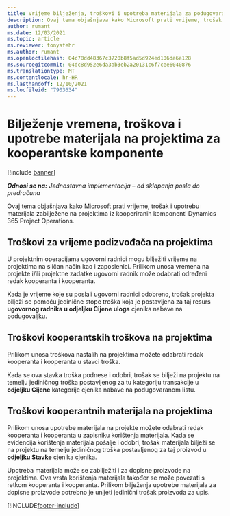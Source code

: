 ```yaml
---
title: Vrijeme bilježenja, troškovi i upotreba materijala za podugovarale komponente
description: Ovaj tema objašnjava kako Microsoft prati vrijeme, trošak i upotrebu materijala zabilježene na projektima iz kooperiranih komponenti Dynamics 365 Project Operations.
author: rumant
ms.date: 12/03/2021
ms.topic: article
ms.reviewer: tonyafehr
ms.author: rumant
ms.openlocfilehash: 04c78dd48367c3720b8f5ad5d924ed106da6a128
ms.sourcegitcommit: 04dc8d952e6da3ab3eb2a20131c6f7cee6040876
ms.translationtype: MT
ms.contentlocale: hr-HR
ms.lasthandoff: 12/10/2021
ms.locfileid: "7903634"
---
```

# <a name="recording-time-expenses-and-material-usage-on-projects-for-subcontracted-components"></a>Bilježenje vremena, troškova i upotrebe materijala na projektima za kooperantske komponente

[!include [banner](../../includes/dataverse-preview.md)]

_**Odnosi se na:** Jednostavna implementacija – od sklapanja posla do predračuna_

Ovaj tema objašnjava kako Microsoft prati vrijeme, trošak i upotrebu materijala zabilježene na projektima iz kooperiranih komponenti Dynamics 365 Project Operations.

## <a name="costing-for-subcontractor-time-on-projects"></a>Troškovi za vrijeme podizvođača na projektima
U projektnim operacijama ugovorni radnici mogu bilježiti vrijeme na projektima na sličan način kao i zaposlenici. Prilikom unosa vremena na projekte i/ili projektne zadatke ugovorni radnik može odabrati određeni redak kooperanta i kooperanta.

Kada je vrijeme koje su poslali ugovorni radnici odobreno, trošak projekta bilježi se pomoću jedinične stope troška koja je postavljena za taj resurs **ugovornog radnika u odjeljku Cijene uloga** cjenika nabave na podugovaljku.

## <a name="costing-for-subcontracted-expenses-on-projects"></a>Troškovi kooperantskih troškova na projektima
Prilikom unosa troškova nastalih na projektima možete odabrati redak kooperanta i kooperanta u stavci troška. 

Kada se ova stavka troška podnese i odobri, trošak se bilježi na projektu na temelju jediničnog troška postavljenog za tu kategoriju transakcije u **odjeljku Cijene** kategorije cjenika nabave na podugovaranom listu.

## <a name="costing-for-subcontracted-materials-on-projects"></a>Troškovi kooperantnih materijala na projektima
Prilikom unosa upotrebe materijala na projekte možete odabrati redak kooperanta i kooperanta u zapisniku korištenja materijala. Kada se evidencija korištenja materijala pošalje i odobri, trošak materijala bilježi se na projektu na temelju jediničnog troška postavljenog za taj proizvod u **odjeljku Stavke** cjenika cjenika.

Upotreba materijala može se zabilježiti i za dopisne proizvode na projektima. Ova vrsta korištenja materijala također se može povezati s retkom kooperanta i kooperanta. Prilikom bilježenja upotrebe materijala za dopisne proizvode potrebno je unijeti jedinični trošak proizvoda za upis. 


[!INCLUDE[footer-include](../../includes/footer-banner.md)]
